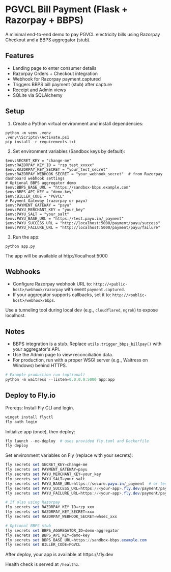 # PGVCL Bill Payment (Flask + Razorpay + BBPS)

A minimal end-to-end demo to pay PGVCL electricity bills using Razorpay Checkout and a BBPS aggregator (stub).

## Features
- Landing page to enter consumer details
- Razorpay Orders + Checkout integration
- Webhook for Razorpay payment.captured
- Triggers BBPS bill payment (stub) after capture
- Receipt and Admin views
- SQLite via SQLAlchemy

## Setup

1. Create a Python virtual environment and install dependencies:

```
python -m venv .venv
.venv\\Scripts\\Activate.ps1
pip install -r requirements.txt
```

2. Set environment variables (Sandbox keys by default):

```
$env:SECRET_KEY = "change-me"
$env:RAZORPAY_KEY_ID = "rzp_test_xxxxx"
$env:RAZORPAY_KEY_SECRET = "your_test_secret"
$env:RAZORPAY_WEBHOOK_SECRET = "your_webhook_secret"  # from Razorpay dashboard webhook settings
# Optional BBPS aggregator demo
$env:BBPS_BASE_URL = "https://sandbox-bbps.example.com"
$env:BBPS_API_KEY = "demo-key"
$env:BILLER_CODE = "PGVCL"
# Payment Gateway (razorpay or payu)
$env:PAYMENT_GATEWAY = "payu"
$env:PAYU_MERCHANT_KEY = "your_key"
$env:PAYU_SALT = "your_salt"
$env:PAYU_BASE_URL = "https://test.payu.in/_payment"
$env:PAYU_SUCCESS_URL = "http://localhost:5000/payment/payu/success"
$env:PAYU_FAILURE_URL = "http://localhost:5000/payment/payu/failure"
```

3. Run the app:

```
python app.py
```

The app will be available at http://localhost:5000

## Webhooks
- Configure Razorpay webhook URL to: `http://<public-host>/webhook/razorpay` with event `payment.captured`.
- If your aggregator supports callbacks, set it to: `http://<public-host>/webhook/bbps`.

Use a tunneling tool during local dev (e.g., `cloudflared`, `ngrok`) to expose localhost.

## Notes
- BBPS integration is a stub. Replace `utils.trigger_bbps_billpay()` with your aggregator's API.
- Use the Admin page to view reconciliation data.
- For production, run with a proper WSGI server (e.g., Waitress on Windows) behind HTTPS.

```powershell
# Example production run (optional)
python -m waitress --listen=0.0.0.0:5000 app:app
```

## Deploy to Fly.io

Prereqs: Install Fly CLI and login.

```powershell
winget install flyctl
fly auth login
```

Initialize app (once), then deploy:

```powershell
fly launch --no-deploy  # uses provided fly.toml and Dockerfile
fly deploy
```

Set environment variables on Fly (replace with your secrets):

```powershell
fly secrets set SECRET_KEY=change-me
fly secrets set PAYMENT_GATEWAY=payu
fly secrets set PAYU_MERCHANT_KEY=your_key
fly secrets set PAYU_SALT=your_salt
fly secrets set PAYU_BASE_URL=https://secure.payu.in/_payment  # or test URL
fly secrets set PAYU_SUCCESS_URL=https://<your-app>.fly.dev/payment/payu/success
fly secrets set PAYU_FAILURE_URL=https://<your-app>.fly.dev/payment/payu/failure

# If also using Razorpay
fly secrets set RAZORPAY_KEY_ID=rzp_xxx
fly secrets set RAZORPAY_KEY_SECRET=xxx
fly secrets set RAZORPAY_WEBHOOK_SECRET=whsec_xxx

# Optional BBPS stub
fly secrets set BBPS_AGGREGATOR_ID=demo-aggregator
fly secrets set BBPS_API_KEY=demo-key
fly secrets set BBPS_BASE_URL=https://sandbox-bbps.example.com
fly secrets set BILLER_CODE=PGVCL
```

After deploy, your app is available at https://<your-app>.fly.dev

Health check is served at `/healthz`.
